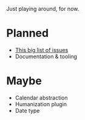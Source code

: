 Just playing around, for now.

# Planned

 - [This big list of issues](https://github.com/icambron/luxon/issues/3)
 -  Documentation & tooling

# Maybe

 - Calendar abstraction
 - Humanization plugin
 - Date type
